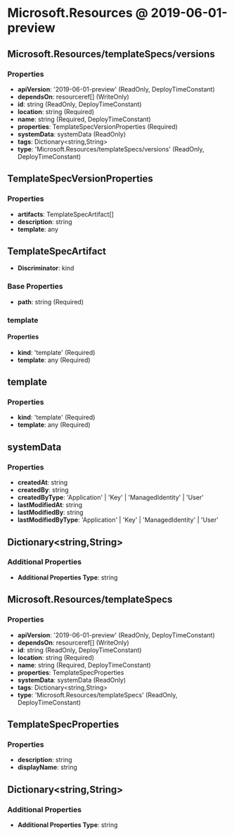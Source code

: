 # Microsoft.Resources @ 2019-06-01-preview

## Microsoft.Resources/templateSpecs/versions
### Properties
* **apiVersion**: '2019-06-01-preview' (ReadOnly, DeployTimeConstant)
* **dependsOn**: resourceref[] (WriteOnly)
* **id**: string (ReadOnly, DeployTimeConstant)
* **location**: string (Required)
* **name**: string (Required, DeployTimeConstant)
* **properties**: TemplateSpecVersionProperties (Required)
* **systemData**: systemData (ReadOnly)
* **tags**: Dictionary<string,String>
* **type**: 'Microsoft.Resources/templateSpecs/versions' (ReadOnly, DeployTimeConstant)

## TemplateSpecVersionProperties
### Properties
* **artifacts**: TemplateSpecArtifact[]
* **description**: string
* **template**: any

## TemplateSpecArtifact
* **Discriminator**: kind
### Base Properties
* **path**: string (Required)
### template
#### Properties
* **kind**: 'template' (Required)
* **template**: any (Required)


## template
### Properties
* **kind**: 'template' (Required)
* **template**: any (Required)

## systemData
### Properties
* **createdAt**: string
* **createdBy**: string
* **createdByType**: 'Application' | 'Key' | 'ManagedIdentity' | 'User'
* **lastModifiedAt**: string
* **lastModifiedBy**: string
* **lastModifiedByType**: 'Application' | 'Key' | 'ManagedIdentity' | 'User'

## Dictionary<string,String>
### Additional Properties
* **Additional Properties Type**: string

## Microsoft.Resources/templateSpecs
### Properties
* **apiVersion**: '2019-06-01-preview' (ReadOnly, DeployTimeConstant)
* **dependsOn**: resourceref[] (WriteOnly)
* **id**: string (ReadOnly, DeployTimeConstant)
* **location**: string (Required)
* **name**: string (Required, DeployTimeConstant)
* **properties**: TemplateSpecProperties
* **systemData**: systemData (ReadOnly)
* **tags**: Dictionary<string,String>
* **type**: 'Microsoft.Resources/templateSpecs' (ReadOnly, DeployTimeConstant)

## TemplateSpecProperties
### Properties
* **description**: string
* **displayName**: string

## Dictionary<string,String>
### Additional Properties
* **Additional Properties Type**: string

